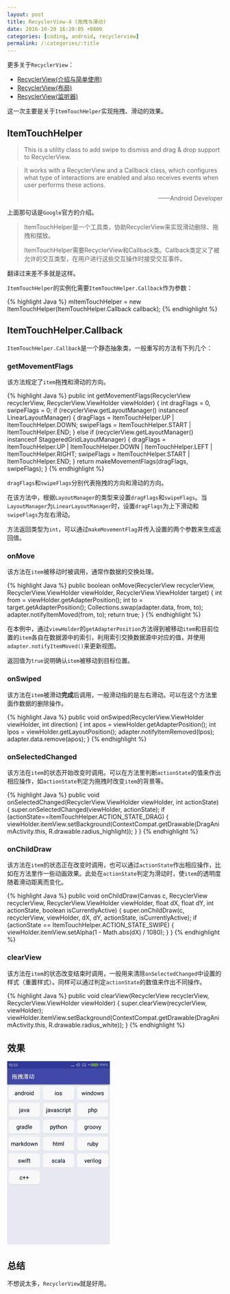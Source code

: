 ```yaml
---
layout: post
title: RecyclerView-4 (拖拽与滑动)
date: 2016-10-20 16:20:05 +0800
categories: [coding, android, recyclerview]
permalink: /:categories/:title
---
```


更多关于`RecyclerView`：  
- [RecyclerView(介绍与简单使用)](recycler-view-1.html)  
- [RecyclerView(布局)](recycler-view-2.html)  
- [RecyclerView(监听器)](recycler-view-3.html)

这一次主要是关于`ItemTouchHelper`实现拖拽、滑动的效果。

## ItemTouchHelper

>This is a utility class to add swipe to dismiss and drag & drop support to RecyclerView.

>It works with a RecyclerView and a Callback class, which configures what type of interactions are enabled and also receives events when user performs these actions.  
>
><p style="text-align:right">——Android Developer</p>

上面那句话是`Google`官方的介绍。

>ItemTouchHelper是一个工具类，协助RecyclerView来实现滑动删除、拖拽和摆放。
>
>ItemTouchHelper需要RecyclerView和Callback类。Callback类定义了被允许的交互类型，在用户进行这些交互操作时接受交互事件。

翻译过来差不多就是这样。  

`ItemTouchHelper`的实例化需要`ItemTouchHelper.Callback`作为参数：

{% highlight Java %}
mItemTouchHelper = new ItemTouchHelper(ItemTouchHelper.Callback callback);
{% endhighlight %}

## ItemTouchHelper.Callback

`ItemTouchHelper.Callback`是一个静态抽象类，一般重写的方法有下列几个：

### getMovementFlags
该方法规定了`item`拖拽和滑动的方向。

{% highlight Java %}
public int getMovementFlags(RecyclerView recyclerView, RecyclerView.ViewHolder viewHolder) {
    int dragFlags = 0, swipeFlags = 0;
    if (recyclerView.getLayoutManager() instanceof LinearLayoutManager) {
        dragFlags = ItemTouchHelper.UP | ItemTouchHelper.DOWN;
        swipeFlags = ItemTouchHelper.START | ItemTouchHelper.END;
    } else if (recyclerView.getLayoutManager() instanceof StaggeredGridLayoutManager) {
        dragFlags = ItemTouchHelper.UP | ItemTouchHelper.DOWN | ItemTouchHelper.LEFT | ItemTouchHelper.RIGHT;
        swipeFlags = ItemTouchHelper.START | ItemTouchHelper.END;
    }
    return makeMovementFlags(dragFlags, swipeFlags);
}
{% endhighlight %}

`dragFlags`和`swipeFlags`分别代表拖拽的方向和滑动的方向。  

在该方法中，根据`LayoutManager`的类型来设置`dragFlags`和`swipeFlags`。当`LayoutManager`为`LinearLayoutManager`时，设置`dragFlags`为上下滑动和`swipeFlags`为左右滑动。

方法返回类型为`int`，可以通过`makeMovementFlag`并传入设置的两个参数来生成返回值。

### onMove
该方法在`item`被移动时被调用，通常作数据的交换处理。

{% highlight Java %}
public boolean onMove(RecyclerView recyclerView, RecyclerView.ViewHolder viewHolder, RecyclerView.ViewHolder target) {
	int from = viewHolder.getAdapterPosition();
	int to = target.getAdapterPosition();
	Collections.swap(adapter.data, from, to);
	adapter.notifyItemMoved(from, to);
	return true;
}
{% endhighlight %}

在本例中，通过`viewHolder`的`getAdapterPosition`方法得到被移动`item`和目前位置的`item`各自在数据源中的索引，利用索引交换数据源中对应的值，并使用`adapter.notifyItemMoved()`来更新视图。  

返回值为`true`说明确认`item`被移动到目标位置。

### onSwiped
该方法在`item`被滑动**完成**后调用，一般滑动指的是左右滑动。可以在这个方法里面作数据的删除操作。

{% highlight Java %}
public void onSwiped(RecyclerView.ViewHolder viewHolder, int direction) {
	int apos = viewHolder.getAdapterPosition();
	int lpos = viewHolder.getLayoutPosition();
	adapter.notifyItemRemoved(lpos);
	adapter.data.remove(apos);
}
{% endhighlight %}

### onSelectedChanged
该方法在`item`的状态开始改变时调用。可以在方法里判断`actionState`的值来作出相应操作，如`actionState`判定为拖拽时改变`item`的背景等。

{% highlight Java %}
public void onSelectedChanged(RecyclerView.ViewHolder viewHolder, int actionState) {
	super.onSelectedChanged(viewHolder, actionState);
	if (actionState==ItemTouchHelper.ACTION_STATE_DRAG) {
			viewHolder.itemView.setBackground(ContextCompat.getDrawable(DragAnimActivity.this, R.drawable.radius_highlight));
	}
}
{% endhighlight %}

### onChildDraw
该方法在`item`的状态正在改变时调用，也可以通过`actionState`作出相应操作，比如在方法里作一些动画效果。此处在`actionState`判定为滑动时，使`item`的透明度随着滑动距离而变化。

{% highlight Java %}
public void onChildDraw(Canvas c, RecyclerView recyclerView, RecyclerView.ViewHolder viewHolder, float dX, float dY, int actionState, boolean isCurrentlyActive) {
	super.onChildDraw(c, recyclerView, viewHolder, dX, dY, actionState, isCurrentlyActive);
	if (actionState == ItemTouchHelper.ACTION_STATE_SWIPE) {
			viewHolder.itemView.setAlpha(1 - Math.abs(dX) / 1080);
	}
}
{% endhighlight %}

### clearView
该方法在`item`的状态改变结束时调用，一般用来清除`onSelectedChanged`中设置的样式（重置样式）。同样可以通过判定`actionState`的数值来作出不同操作。

{% highlight Java %}
public void clearView(RecyclerView recyclerView, RecyclerView.ViewHolder viewHolder) {
	super.clearView(recyclerView, viewHolder);
	viewHolder.itemView.setBackground(ContextCompat.getDrawable(DragAnimActivity.this, R.drawable.radius_white));
}
{% endhighlight %}

## 效果
<img src="/screenshots/recycler-view-anim.gif"/>


## 总结
不想说太多，`RecyclerView`就是好用。


